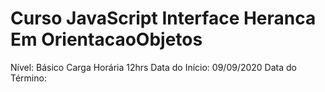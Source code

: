 # Curso JavaScript Interface Heranca Em OrientacaoObjetos

Nível: Básico Carga Horária 12hrs Data do Início: 09/09/2020 Data do Término: 

